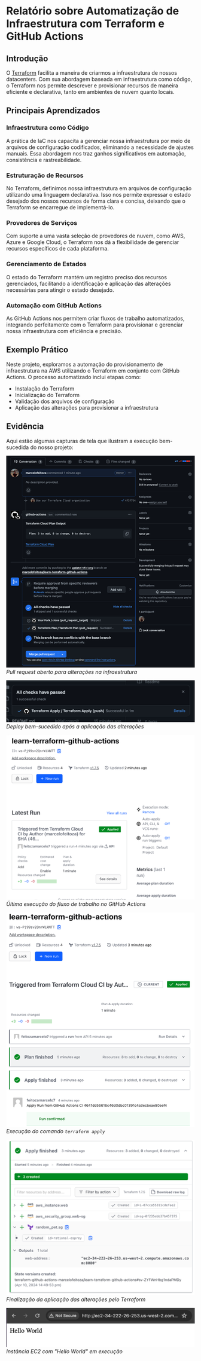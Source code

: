 <!-- ![Pull request](image.png)
![Success deploy](image-1.png)
![Latest run](image-2.png)
![Execution](image-3.png)
![Apply finished](image-4.png)
![Hello world ec2](image-5.png) -->
# Relatório sobre Automatização de Infraestrutura com Terraform e GitHub Actions

## Introdução

O [Terraform](https://www.terraform.io/) facilita a maneira de criarmos a infraestrutura de nossos datacenters. Com sua abordagem baseada em infraestrutura como código, o Terraform nos permite descrever e provisionar recursos de maneira eficiente e declarativa, tanto em ambientes de nuvem quanto locais.

## Principais Aprendizados

### Infraestrutura como Código

A prática de IaC nos capacita a gerenciar nossa infraestrutura por meio de arquivos de configuração codificados, eliminando a necessidade de ajustes manuais. Essa abordagem nos traz ganhos significativos em automação, consistência e rastreabilidade.

### Estruturação de Recursos

No Terraform, definimos nossa infraestrutura em arquivos de configuração utilizando uma linguagem declarativa. Isso nos permite expressar o estado desejado dos nossos recursos de forma clara e concisa, deixando que o Terraform se encarregue de implementá-lo.

### Provedores de Serviços

Com suporte a uma vasta seleção de provedores de nuvem, como AWS, Azure e Google Cloud, o Terraform nos dá a flexibilidade de gerenciar recursos específicos de cada plataforma.

### Gerenciamento de Estados

O estado do Terraform mantém um registro preciso dos recursos gerenciados, facilitando a identificação e aplicação das alterações necessárias para atingir o estado desejado.

### Automação com GitHub Actions

As GitHub Actions nos permitem criar fluxos de trabalho automatizados, integrando perfeitamente com o Terraform para provisionar e gerenciar nossa infraestrutura com eficiência e precisão.

## Exemplo Prático

Neste projeto, exploramos a automação do provisionamento de infraestrutura na AWS utilizando o Terraform em conjunto com GitHub Actions. O processo automatizado inclui etapas como:

- Instalação do Terraform
- Inicialização do Terraform
- Validação dos arquivos de configuração
- Aplicação das alterações para provisionar a infraestrutura

## Evidência

Aqui estão algumas capturas de tela que ilustram a execução bem-sucedida do nosso projeto:

![Pull request](image.png)
*Pull request aberto para alterações na infraestrutura*

![Success deploy](image-1.png)
*Deploy bem-sucedido após a aplicação das alterações*

![Latest run](image-2.png)
*Última execução do fluxo de trabalho no GitHub Actions*

![Execution](image-3.png)
*Execução do comando `terraform apply`*

![Apply finished](image-4.png)
*Finalização da aplicação das alterações pelo Terraform*

![Hello world ec2](image-5.png)
*Instância EC2 com "Hello World" em execução*
